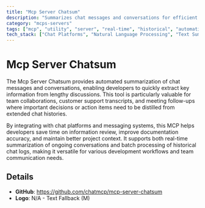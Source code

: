 ```yaml
---
title: "Mcp Server Chatsum"
description: "Summarizes chat messages and conversations for efficient information extraction and review."
category: "mcps-servers"
tags: ["mcp", "utility", "server", "real-time", "historical", "automation"]
tech_stack: ["Chat Platforms", "Natural Language Processing", "Text Summarization", "API Integration", "Team Collaboration Tools"]
---
```


# Mcp Server Chatsum

The Mcp Server Chatsum provides automated summarization of chat messages and conversations, enabling developers to quickly extract key information from lengthy discussions. This tool is particularly valuable for team collaborations, customer support transcripts, and meeting follow-ups where important decisions or action items need to be distilled from extended chat histories.

By integrating with chat platforms and messaging systems, this MCP helps developers save time on information review, improve documentation accuracy, and maintain better project context. It supports both real-time summarization of ongoing conversations and batch processing of historical chat logs, making it versatile for various development workflows and team communication needs.

## Details

- **GitHub**: https://github.com/chatmcp/mcp-server-chatsum
- **Logo**: N/A - Text Fallback (M)
